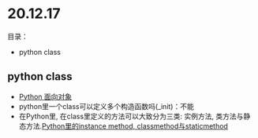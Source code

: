 # 20.12.17
目录：
 - python class

## python class 
- [Python 面向对象](https://www.runoob.com/python/python-object.html)
- python里一个class可以定义多个构造函数吗(_init)：不能
- 在Python里, 在class里定义的方法可以大致分为三类: 实例方法, 类方法与静态方法.[Python里的instance method, classmethod与staticmethod](https://blog.csdn.net/weixin_35653315/article/details/78165645)
